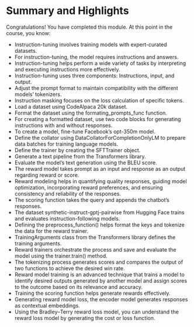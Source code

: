 # Summary and Highlights

Congratulations! You have completed this module. At this point in the course, you know: 

* Instruction-tuning involves training models with expert-curated datasets.
* For instruction-tuning, the model requires instructions and answers.
* Instruction-tuning helps perform a wide variety of tasks by interpreting and executing instructions more effectively.
* Instruction-tuning uses three components: Instructions, input, and output.
* Adjust the prompt format to maintain compatibility with the different models’ tokenizers.
* Instruction masking focuses on the loss calculation of specific tokens.
* Load a dataset using CodeAlpaca 20k dataset.
* Format the dataset using the formating_prompts_func function.
* For creating a formatted dataset, use two code blocks for generating instructions with and without responses.
* To create a model, fine-tune Facebook’s opt-350m model.
* Define the collator using DataCollatorForCompletionOnlyLM to prepare data batches for training language models.
* Define the trainer by creating the SFTTrainer object.
* Generate a text pipeline from the Transformers library.
* Evaluate the model’s text generation using the BLEU score.
* The reward model takes prompt as an input and response as an output regarding reward or score.
* Reward modeling helps in quantifying quality responses, guiding model optimization, incorporating reward preferences, and ensuring consistency and reliability of the responses. 
* The scoring function takes the query and appends the chatbot’s responses. 
* The dataset synthetic-instruct-gptj-pairwise from Hugging Face trains and evaluates instruction-following models. 
* Defining the preprocess_function() helps format the keys and tokenize the data for the reward trainer.
* TrainingArguments class from the Transformers library defines the training arguments.
* Reward trainers orchestrate the process and save and evaluate the model using the trainer.train() method.
* The tokenizing process generates scores and compares the output of two functions to achieve the desired win rate.
* Reward model training is an advanced technique that trains a model to identify desired outputs generated by another model and assign scores to the outcome based on its relevance and accuracy.
* Training the scoring function helps generate rewards effectively.
* Generating reward model loss, the encoder model generates responses as contextual embeddings.
* Using the Bradley–Terry reward loss model, you can understand the reward loss model by generating the cost or loss function.

